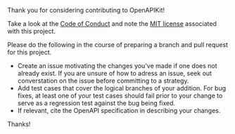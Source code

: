 Thank you for considering contributing to OpenAPIKit!

Take a look at the [Code of Conduct](https://github.com/mattpolzin/OpenAPIKit/blob/master/CODE_OF_CONDUCT.md) and note the [MIT license](https://github.com/mattpolzin/OpenAPIKit/blob/master/LICENSE.txt) associated with this project.

Please do the following in the course of preparing a branch and pull request for this project.

- Create an issue motivating the changes you've made if one does not already exist. If you are unsure of how to adress an issue, seek out converstation on the issue before committing to a strategy.
- Add test cases that cover the logical branches of your addition. For bug fixes, at least one of your test cases should fail prior to your change to serve as a regression test against the bug being fixed.
- If relevant, cite the OpenAPI specification in describing your changes.

Thanks!
